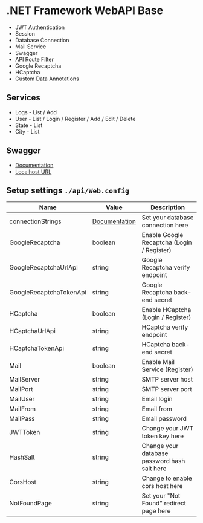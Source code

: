 # .NET Framework WebAPI Base

* JWT Authentication
* Session
* Database Connection
* Mail Service
* Swagger
* API Route Filter
* Google Recaptcha
* HCaptcha
* Custom Data Annotations

## Services

* Logs - List / Add
* User - List / Login / Register / Add / Edit / Delete
* State - List
* City - List

## Swagger

* [Documentation](https://github.com/domaindrivendev/Swashbuckle.AspNetCore)
* [Localhost URL](http://127.0.0.1:8080/swagger/ui/index)

## Setup settings `./api/Web.config`

| Name | Value | Description |
| ------ | ------ | ------ |
| connectionStrings | [Documentation](https://docs.microsoft.com/pt-br/dotnet/api/system.configuration.configurationmanager.connectionstrings?view=netframework-4.5) | Set your database connection here |
| GoogleRecaptcha | boolean | Enable Google Recaptcha (Login / Register) |
| GoogleRecaptchaUrlApi | string | Google Recaptcha verify endpoint |
| GoogleRecaptchaTokenApi | string | Google Recaptcha back-end secret |
| HCaptcha | boolean | Enable HCaptcha (Login / Register) |
| HCaptchaUrlApi | string | HCaptcha verify endpoint |
| HCaptchaTokenApi | string | HCaptcha back-end secret |
| Mail | boolean | Enable Mail Service (Register) |
| MailServer | string | SMTP server host |
| MailPort | string | SMTP server port |
| MailUser | string | Email login |
| MailFrom | string | Email from |
| MailPass | string | Email password |
| JWTToken | string | Change your JWT token key here |
| HashSalt | string | Change your database password hash salt here |
| CorsHost | string | Change to enable cors host here |
| NotFoundPage | string | Set your "Not Found" redirect page here |
